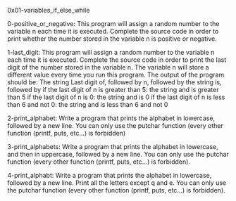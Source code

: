 0x01-variables_if_else_while


0-positive_or_negative: This program will assign a random number to the variable n each time it is executed. Complete the source code in order to print whether the number stored in the variable n is positive or negative.

1-last_digit: This program will assign a random number to the variable n each time it is executed. Complete the source code in order to print the last digit of the number stored in the variable n. The variable n will store a different value every time you run this program. The output of the program should be:
The string Last digit of, followed by
n, followed by the string is, followed by
if the last digit of n is greater than 5: the string and is greater than 5
if the last digit of n is 0: the string and is 0
if the last digit of n is less than 6 and not 0: the string and is less than 6 and not 0

2-print_alphabet: Write a program that prints the alphabet in lowercase, followed by a new line. You can only use the putchar function (every other function (printf, puts, etc…) is forbidden)

3-print_alphabets: Write a program that prints the alphabet in lowercase, and then in uppercase, followed by a new line. You can only use the putchar function (every other function (printf, puts, etc…) is forbidden).

4-print_alphabt: Write a program that prints the alphabet in lowercase, followed by a new line. Print all the letters except q and e. You can only use the putchar function (every other function (printf, puts, etc…) is forbidden).
